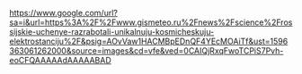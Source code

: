 https://www.google.com/url?sa=i&url=https%3A%2F%2Fwww.gismeteo.ru%2Fnews%2Fscience%2Frossijskie-uchenye-razrabotali-unikalnuju-kosmicheskuju-elektrostanciju%2F&psig=AOvVaw1HACMBpEDnQF4YEcMOAiTf&ust=1596363061262000&source=images&cd=vfe&ved=0CAIQjRxqFwoTCPiS7Pvh-eoCFQAAAAAdAAAAABAD

